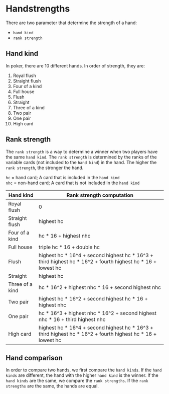 # Handstrengths

There are two parameter that determine the strength of a hand: 
- `hand kind` 
- `rank strength`

## Hand kind
In poker, there are 10 different hands. In order of strength, they are:
1. Royal flush
1. Straight flush
1. Four of a kind
1. Full house
1. Flush
1. Straight
1. Three of a kind
1. Two pair
1. One pair
1. High card

## Rank strength
The `rank strength` is a way to determine a winner when two players have the same `hand kind`. The `rank strength` is determined by the ranks of the variable cards (not included to the `hand kind`) in the hand. The higher the `rank strength`, the stronger the hand.

`hc` = hand card; A card that is included in the `hand kind` \
`nhc` = non-hand card; A card that is not included in the `hand kind`

| Hand kind | Rank strength computation |
| --- | --- |
| Royal flush | 0 |
| Straight flush | highest hc |
| Four of a kind | hc * 16 + highest nhc |
| Full house | triple hc * 16 + double hc |
| Flush | highest hc * 16^4 + second highest hc * 16^3 + third highest hc * 16^2 + fourth highest hc * 16 + lowest hc |
| Straight | highest hc |
| Three of a kind | hc * 16^2 + highest nhc * 16 + second highest nhc |
| Two pair | highest hc * 16^2 + second highest hc * 16 + highest nhc |
| One pair | hc * 16^3 + highest nhc * 16^2 + second highest nhc * 16 + third highest nhc |
| High card | highest hc * 16^4 + second highest hc * 16^3 + third highest hc * 16^2 + fourth highest hc * 16 + lowest hc |

## Hand comparison
In order to compare two hands, we first compare the `hand kinds`. If the `hand kinds` are different, the hand with the higher `hand kind` is the winner. If the `hand kinds` are the same, we compare the `rank strengths`. If the `rank strengths` are the same, the hands are equal.